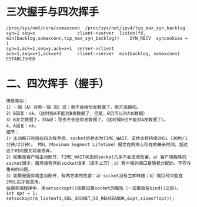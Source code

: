 # 三次握手与四次挥手  
    /proc/sys/net/core/somaxconn  /proc/sys/net/ipv4/tcp_max_syn_backlog
    syn=1 seq=x                client->server  listen(fd, min(backlog,somaxconn,tcp_max_syn_backlog))    SYN_RECV  syncookies = 1
    syn=1,ack=1,seq=y,ack=x+1  server->client
    ack=1,seq=x+1,ack=y+1      client->server  min(backlog, somaxconn)  ESTABLISHED  
# 二、四次挥手（握手）
    情景类似：
    1）一端（A）对另一端（B）说：我不会给你发数据了，断开连接吧。 
    2）B回复：ok。（这时候A不能对B发数据了，但是，B仍可以对A发数据）
    3）B发完数据了，对A说：我也不会给你发数据了。（这时候B也不能对A发数据了）。
    4、A回复：ok。
    细节：
    1）主动断开的端在四次挥手后，socket的状态为TIME_WAIT，该状态将持续2MSL（30秒/1分钟/2分钟）。 MSL（Maximum Segment Lifetime）报文在网络上存在的最长时间，超过这个时间报文将被丢弃。
    2）如果是客户端主动断开，TIME_WAIT状态的socket几乎不会造成危害。a）客户端程序的socket很少，服务端程序的socket很多（成千上万）；b）客户端的端口是随机分配的，不存在重用的问题。
    3）如果是服务端主动断开，有两方面的危害：a）socket没有立即释放；b）端口号只能在2MSL后才能重用。
    在服务端程序中，用setsockopt()函数设置socket的属性（一定要放在bind()之前）。
    int opt = 1;   
    setsockopt(m_listenfd,SOL_SOCKET,SO_REUSEADDR,&opt,sizeof(opt));